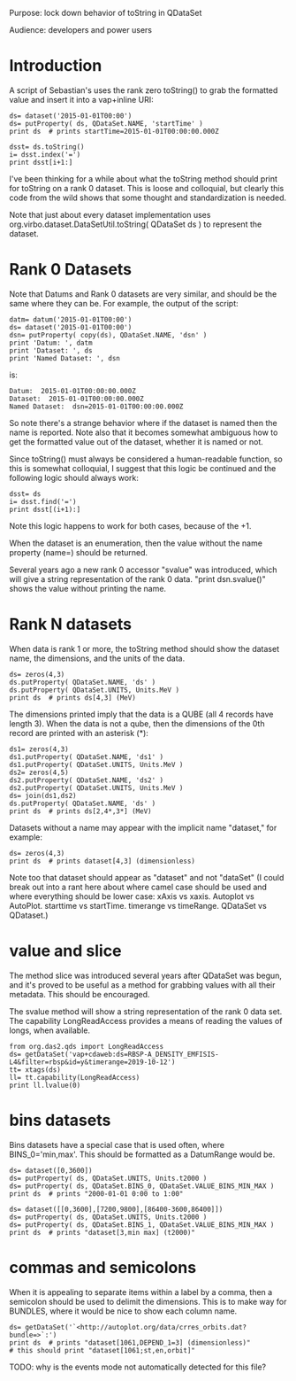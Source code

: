 Purpose: lock down behavior of toString in QDataSet

Audience: developers and power users

# Introduction

A script of Sebastian's uses the rank zero toString() to grab the
formatted value and insert it into a vap+inline URI:

```
ds= dataset('2015-01-01T00:00')
ds= putProperty( ds, QDataSet.NAME, 'startTime' )
print ds  # prints startTime=2015-01-01T00:00:00.000Z

dsst= ds.toString()
i= dsst.index('=')
print dsst[i+1:]
```
I've been thinking for a while about what the toString method should
print for toString on a rank 0 dataset. This is loose and colloquial,
but clearly this code from the wild shows that some thought and
standardization is needed.

Note that just about every dataset implementation uses
org.virbo.dataset.DataSetUtil.toString( QDataSet ds ) to represent the
dataset.

# Rank 0 Datasets

Note that Datums and Rank 0 datasets are very similar, and should be the
same where they can be. For example, the output of the script:

```
datm= datum('2015-01-01T00:00')
ds= dataset('2015-01-01T00:00')
dsn= putProperty( copy(ds), QDataSet.NAME, 'dsn' )
print 'Datum: ', datm
print 'Dataset: ', ds
print 'Named Dataset: ', dsn
```
is:

```
Datum:  2015-01-01T00:00:00.000Z
Dataset:  2015-01-01T00:00:00.000Z
Named Dataset:  dsn=2015-01-01T00:00:00.000Z
```
So note there's a strange behavior where if the dataset is named then
the name is reported. Note also that it becomes somewhat ambiguous how
to get the formatted value out of the dataset, whether it is named or
not.

Since toString() must always be considered a human-readable function, so
this is somewhat colloquial, I suggest that this logic be continued and
the following logic should always work:

```
dsst= ds
i= dsst.find('=')
print dsst[(i+1):]
```
Note this logic happens to work for both cases, because of the +1.

When the dataset is an enumeration, then the value without the name
property (name=) should be returned.

Several years ago a new rank 0 accessor "svalue" was introduced, which
will give a string representation of the rank 0 data. "print
dsn.svalue()" shows the value without printing the name.

# Rank N datasets

When data is rank 1 or more, the toString method should show the dataset
name, the dimensions, and the units of the data.

```
ds= zeros(4,3)
ds.putProperty( QDataSet.NAME, 'ds' )
ds.putProperty( QDataSet.UNITS, Units.MeV )
print ds  # prints ds[4,3] (MeV)
```
The dimensions printed imply that the data is a QUBE (all 4 records have
length 3). When the data is not a qube, then the dimensions of the 0th
record are printed with an asterisk (\*):

```
ds1= zeros(4,3)
ds1.putProperty( QDataSet.NAME, 'ds1' )
ds1.putProperty( QDataSet.UNITS, Units.MeV )
ds2= zeros(4,5)
ds2.putProperty( QDataSet.NAME, 'ds2' )
ds2.putProperty( QDataSet.UNITS, Units.MeV )
ds= join(ds1,ds2)
ds.putProperty( QDataSet.NAME, 'ds' )
print ds  # prints ds[2,4*,3*] (MeV)
```
Datasets without a name may appear with the implicit name "dataset," for
example:

```
ds= zeros(4,3)
print ds  # prints dataset[4,3] (dimensionless)
```
Note too that dataset should appear as "dataset" and not "dataSet" (I
could break out into a rant here about where camel case should be used
and where everything should be lower case: xAxis vs xaxis. Autoplot vs
AutoPlot. starttime vs startTime. timerange vs timeRange. QDataSet vs
QDataset.)

# value and slice

The method slice was introduced several years after QDataSet was begun,
and it's proved to be useful as a method for grabbing values with all
their metadata. This should be encouraged.

The svalue method will show a string representation of the rank 0 data
set. The capability LongReadAccess provides a means of reading the
values of longs, when available.

```
from org.das2.qds import LongReadAccess
ds= getDataSet('vap+cdaweb:ds=RBSP-A_DENSITY_EMFISIS-L4&filter=rbsp&id=y&timerange=2019-10-12')
tt= xtags(ds)
ll= tt.capability(LongReadAccess)
print ll.lvalue(0)
```
# bins datasets

Bins datasets have a special case that is used often, where
BINS\_0='min,max'. This should be formatted as a DatumRange would be.

```
ds= dataset([0,3600])
ds= putProperty( ds, QDataSet.UNITS, Units.t2000 )
ds= putProperty( ds, QDataSet.BINS_0, QDataSet.VALUE_BINS_MIN_MAX )
print ds  # prints "2000-01-01 0:00 to 1:00"

ds= dataset([[0,3600],[7200,9800],[86400-3600,86400]])
ds= putProperty( ds, QDataSet.UNITS, Units.t2000 )
ds= putProperty( ds, QDataSet.BINS_1, QDataSet.VALUE_BINS_MIN_MAX )
print ds  # prints "dataset[3,min max] (t2000)"
```
# commas and semicolons

When it is appealing to separate items within a label by a comma, then a
semicolon should be used to delimit the dimensions. This is to make way
for BUNDLES, where it would be nice to show each column name.

```
ds= getDataSet('`<http://autoplot.org/data/crres_orbits.dat?bundle=>`:')
print ds  # prints "dataset[1061,DEPEND_1=3] (dimensionless)"   
# this should print "dataset[1061;st,en,orbit]"
```
TODO: why is the events mode not automatically detected for this file?

